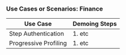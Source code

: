 ### Use Cases or Scenarios: Finance

| Use Case | Demoing Steps |
| ---      | ---           |
| Step Authentication | 1. etc |
| Progressive Profiling | 1. etc |
